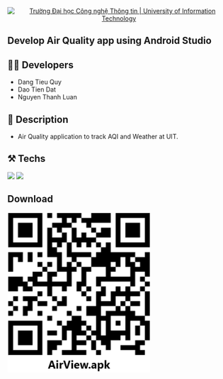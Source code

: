 <!-- Banner -->
<p align="center">
  <a href="https://www.uit.edu.vn/" title="Trường Đại học Công nghệ Thông tin" style="border: none;">
    <img src="https://i.imgur.com/WmMnSRt.png" alt="Trường Đại học Công nghệ Thông tin | University of Information Technology">
  </a>
</p>

## Develop Air Quality app using Android Studio

## 👨‍💻 Developers
- Dang Tieu Quy
- Dao Tien Dat
- Nguyen Thanh Luan

## 📄 Description
- Air Quality application to track AQI and Weather at UIT.

## ⚒️ Techs
<img height="50" src="https://user-images.githubusercontent.com/25181517/192108895-20dc3343-43e3-4a54-a90e-13a4abbc57b9.png"> <img height="50" src="https://user-images.githubusercontent.com/25181517/117201156-9a724800-adec-11eb-9a9d-3cd0f67da4bc.png">

## Download
![QR](qrcode.png)
